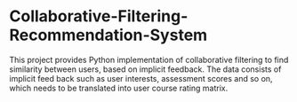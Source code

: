 # Collaborative-Filtering-Recommendation-System

This project provides Python implementation of collaborative filtering to find similarity between users, based on implicit feedback. The data consists of implicit feed back such as user interests, assessment scores and so on, which needs to be translated into user course rating matrix.  

